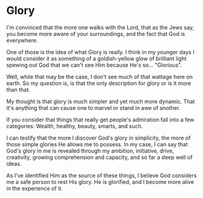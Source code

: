 # Glory

I'm convinced that the more one walks with the Lord, that as the Jews say, you become more aware of your surroundings, and the fact that God is everywhere.

One of those is the idea of what Glory is really. I think in my younger days I would consider it as something of a goldish-yellow glow of brilliant light spewing out God that we can't see Him because He's so... "Glorious".

Well, while that may be the case, I don't see much of that wattage here on earth. So my question is, is that the only description for glory or is it more than that.

My thought is that glory is much simpler and yet much more dynamic. That it's anything that can cause one to marvel or stand in awe of another.

If you consider that things that really get people's admiration fall into a few categories: Wealth, healthy, beauty, smarts, and such.

I can testify that the more I discover God's glory in simplicity, the more of those simple glories He allows me to possess. In my case, I can say that God's glory in me is revealed through my ambition, initiative, drive, creativity, growing comprehension and capacity, and so far a deep well of ideas.

As I've identified Him as the source of these things, I believe God considers me a safe person to rest His glory. He is glorified, and I become more alive in the experience of it.